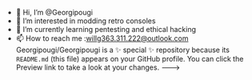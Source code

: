 - 👋 Hi, I’m @Georgipougi
- 👀 I’m interested in modding retro consoles
- 🌱 I’m currently learning pentesting and ethical hacking
- 📫 How to reach me :willg363.311.222@outlook.com
Georgipougi/Georgipougi is a ✨ special ✨ repository because its `README.md` (this file) appears on your GitHub profile.
You can click the Preview link to take a look at your changes.
--->
